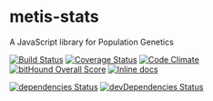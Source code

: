 # metis-stats
A JavaScript library for Population Genetics

[![Build Status](https://circleci.com/gh/tiagoantao/metis-stats.svg?style=svg)](https://travis-ci.org/tiagoantao/metis-stats) [![Coverage Status](https://coveralls.io/repos/github/tiagoantao/metis-stats/badge.svg?branch=master)](https://coveralls.io/github/tiagoantao/metis-stats?branch=master) [![Code Climate](https://codeclimate.com/github/tiagoantao/metis-stats/badges/gpa.svg)](https://codeclimate.com/github/tiagoantao/metis-stats) [![bitHound Overall Score](https://www.bithound.io/github/tiagoantao/metis-stats/badges/score.svg)](https://www.bithound.io/github/tiagoantao/metis-stats) [![Inline docs](http://inch-ci.org/github/tiagoantao/metis-stats.svg?branch=master)](http://inch-ci.org/github/tiagoantao/metis-stats)

[![dependencies Status](https://david-dm.org/tiagoantao/metis-stats/status.svg)](https://david-dm.org/tiagoantao/metis-stats) [![devDependencies Status](https://david-dm.org/tiagoantao/metis-stats/dev-status.svg)](https://david-dm.org/tiagoantao/metis-stats?type=dev)
